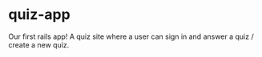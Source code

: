 quiz-app
========

Our first rails app! A quiz site where a user can sign in and answer a quiz / create a new quiz.
